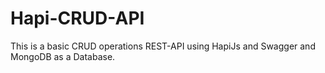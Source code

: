 # Hapi-CRUD-API
This is a basic CRUD operations REST-API using HapiJs and Swagger and MongoDB as a Database.
